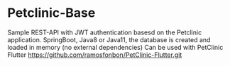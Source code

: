 # Petclinic-Base
Sample REST-API with JWT authentication basesd on the Petclinic application.
SpringBoot, Java8 or Java11, the database is created and loaded in memory (no external dependencies)
Can be used with PetClinic Flutter https://github.com/ramosfonbon/PetClinic-Flutter.git

